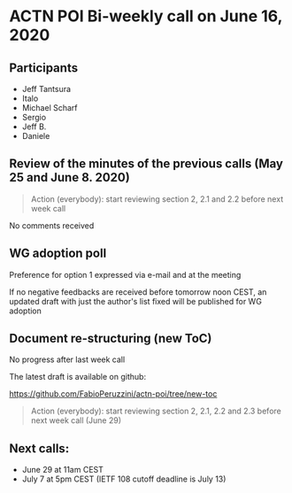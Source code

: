 
# ACTN POI Bi-weekly call on June 16, 2020

## Participants

- Jeff Tantsura
- Italo
- Michael Scharf
- Sergio
- Jeff B.
- Daniele

    
## Review of the minutes of the previous calls (May 25 and June 8. 2020)

> Action (everybody): start reviewing section 2, 2.1 and 2.2 before next week call

No comments received

## WG adoption poll

Preference for option 1 expressed via e-mail and at the meeting

If no negative feedbacks are received before tomorrow noon CEST, an updated draft with just the author's list fixed will be published for WG adoption

## Document re-structuring (new ToC)

No progress after last week call

The latest draft is available on github:
    
https://github.com/FabioPeruzzini/actn-poi/tree/new-toc

> Action (everybody): start reviewing section 2, 2.1, 2.2 and 2.3 before next week call (June 29)

## Next calls:

- June 29 at 11am CEST
- July 7 at 5pm CEST (IETF 108 cutoff deadline is July 13)
